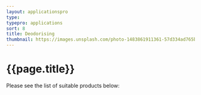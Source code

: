 ```yaml
---
layout: applicationspro
type: 
typepro: applications
sort: 8
title: Deodorising
thumbnail: https://images.unsplash.com/photo-1483861911361-57d334ad765b?ixlib=rb-4.0.3&ixid=MnwxMjA3fDB8MHxwaG90by1wYWdlfHx8fGVufDB8fHx8&auto=format&fit=crop&w=2072&q=80
---
```

# {{page.title}}

Please see the list of suitable products below: